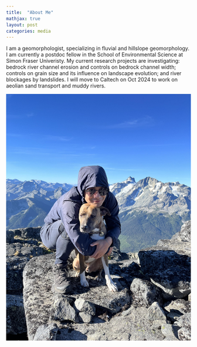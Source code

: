 ```yaml
---
title:  "About Me"
mathjax: true
layout: post
categories: media
---
```


I am a geomorphologist, specializing in fluvial and hillslope geomorphology. 
I am currently a postdoc fellow in the School of Environmental Science at Simon Fraser Univeristy. My current research projects are investigating: bedrock river channel erosion and controls on bedrock channel width; controls on grain size and its influence on landscape evolution; and river blockages by landslides. 
I will move to Caltech on Oct 2024 to work on aeolian sand transport and muddy rivers. 

![Rohr Mountain](/assets/homephoto.jpg)


